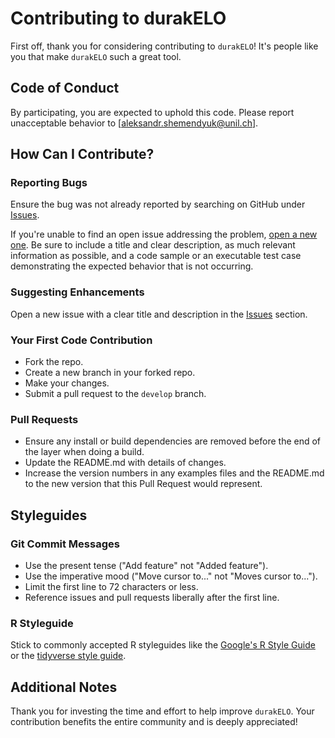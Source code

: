 # Contributing to durakELO

First off, thank you for considering contributing to `durakELO`! It's people like you that make `durakELO` such a great tool.

## Code of Conduct

By participating, you are expected to uphold this code. Please report unacceptable behavior to [aleksandr.shemendyuk@unil.ch].

## How Can I Contribute?

### Reporting Bugs

Ensure the bug was not already reported by searching on GitHub under [Issues](https://github.com/AlexShem/durakELO/issues).

If you're unable to find an open issue addressing the problem, [open a new one](https://github.com/AlexShem/durakELO/issues/new). Be sure to include a title and clear description, as much relevant information as possible, and a code sample or an executable test case demonstrating the expected behavior that is not occurring.

### Suggesting Enhancements

Open a new issue with a clear title and description in the [Issues](https://github.com/AlexShem/durakELO/issues) section.

### Your First Code Contribution

- Fork the repo.
- Create a new branch in your forked repo.
- Make your changes.
- Submit a pull request to the `develop` branch.

### Pull Requests

- Ensure any install or build dependencies are removed before the end of the layer when doing a build.
- Update the README.md with details of changes.
- Increase the version numbers in any examples files and the README.md to the new version that this Pull Request would represent.

## Styleguides

### Git Commit Messages

- Use the present tense ("Add feature" not "Added feature").
- Use the imperative mood ("Move cursor to..." not "Moves cursor to...").
- Limit the first line to 72 characters or less.
- Reference issues and pull requests liberally after the first line.

### R Styleguide

Stick to commonly accepted R styleguides like the [Google's R Style Guide](https://google.github.io/styleguide/Rguide.xml) or the [tidyverse style guide](https://style.tidyverse.org/).

## Additional Notes

Thank you for investing the time and effort to help improve `durakELO`. Your contribution benefits the entire community and is deeply appreciated!
